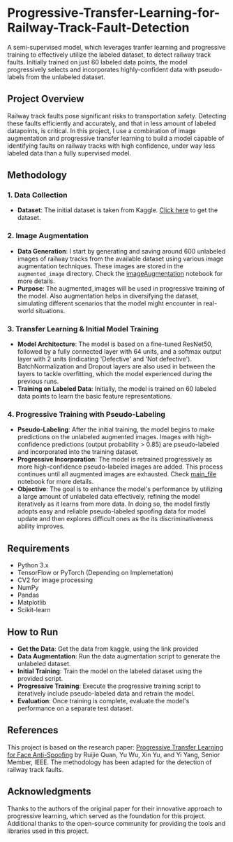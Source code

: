 # Progressive-Transfer-Learning-for-Railway-Track-Fault-Detection
A semi-supervised model, which leverages tranfer learning and progressive training to effectively utilize the labeled dataset, to detect railway track faults. Initially trained on just 60 labeled data points, the model progressively selects and incorporates highly-confident data with pseudo-labels from the unlabeled dataset. 

## Project Overview

Railway track faults pose significant risks to transportation safety. Detecting these faults efficiently and accurately, and that in less amount of labeled datapoints, is critical. In this project, I use a combination of image augmentation and progressive transfer learning to build a model capable of identifying faults on railway tracks with high confidence, under way less labeled data than a fully supervised model.

## Methodology

### 1. Data Collection
- **Dataset**: The initial dataset is taken from Kaggle. [Click here](https://www.kaggle.com/datasets/salmaneunus/railway-track-fault-detection) to get the dataset.
  
### 2. Image Augmentation
- **Data Generation**: I start by generating and saving around 600 unlabeled images of railway tracks from the available dataset using various image augmentation techniques. These images are stored in the `augmented_image` directory. Check the [imageAugmentation](https://github.com/baranwalayush/Progressive-Transfer-Learning-for-Railway-Track-Fault-Detection/blob/main/imageAugmentation.ipynb) notebook for more details.
- **Purpose**: The augmented_images will be used in progressive training of the model. Also augmentation helps in diversifying the dataset, simulating different scenarios that the model might encounter in real-world situations.

### 3. Transfer Learning & Initial Model Training
- **Model Architecture**: The model is based on a fine-tuned ResNet50, followed by a fully connected layer with 64 units, and a softmax output layer with 2 units (indicating 'Defective' and 'Not defective'). BatchNormalization and Dropout layers are also used in between the layers to tackle overfitting, which the model experienced during the previous runs.
- **Training on Labeled Data**: Initially, the model is trained on 60 labeled data points to learn the basic feature representations.

### 4. Progressive Training with Pseudo-Labeling
- **Pseudo-Labeling**: After the initial training, the model begins to make predictions on the unlabeled augmented images. Images with high-confidence predictions (output probability > 0.85) are pseudo-labeled and incorporated into the training dataset.
- **Progressive Incorporation**: The model is retrained progressively as more high-confidence pseudo-labeled images are added. This process continues until all augmented images are exhausted. Check [main_file](https://github.com/baranwalayush/Progressive-Transfer-Learning-for-Railway-Track-Fault-Detection/blob/main/main_file.ipynb) notebook for more details.
- **Objective**: The goal is to enhance the model's performance by utilizing a large amount of unlabeled data effectively, refining the model iteratively as it learns from more data. In doing so, the model firstly adopts easy and reliable pseudo-labeled spoofing data for model update and then explores difficult ones as the its discriminativeness ability improves.

## Requirements
- Python 3.x
- TensorFlow or PyTorch (Depending on Implemetation)
- CV2 for image processing
- NumPy
- Pandas
- Matplotlib
- Scikit-learn
  
## How to Run
- **Get the Data**: Get the data from kaggle, using the link provided
- **Data Augmentation**: Run the data augmentation script to generate the unlabeled dataset.
- **Initial Training**: Train the model on the labeled dataset using the provided script.
- **Progressive Training**: Execute the progressive training script to iteratively include pseudo-labeled data and retrain the model.
- **Evaluation**: Once training is complete, evaluate the model's performance on a separate test dataset.

## References
This project is based on the research paper: [Progressive Transfer Learning for Face Anti-Spoofing](https://yu-wu.net/pdf/TIP2021_antispoof.pdf) by Ruijie Quan, Yu Wu, Xin Yu, and Yi Yang, Senior Member, IEEE. The methodology has been adapted for the detection of railway track faults.

## Acknowledgments
Thanks to the authors of the original paper for their innovative approach to progressive learning, which served as the foundation for this project.
Additional thanks to the open-source community for providing the tools and libraries used in this project.
